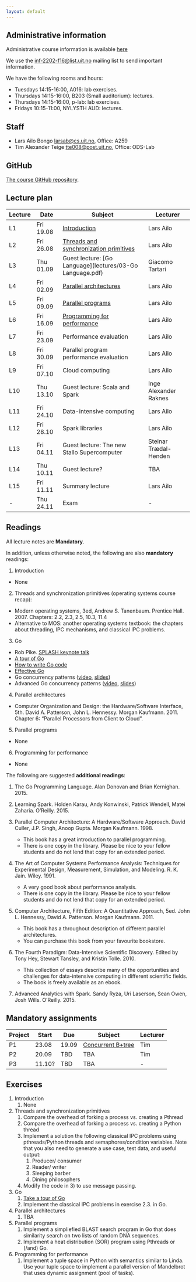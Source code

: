 ```yaml
---
layout: default
---
```


## Administrative information

Administrative course information is available [here](https://uit.no/utdanning/emner/emne?p_document_id=455473)

We use the [inf-2202-f16@list.uit.no](https://list.uit.no/sympa/info/inf-2202-f16) mailing list to send important information.

We have the following rooms and hours:

- Tuesdays 14:15-16:00, A016: lab exercises.
- Thursdays 14:15-16:00, B203 (Small auditorium): lectures.
- Thursdays 14:15-16:00, p-lab: lab exercises.
- Fridays 10:15-11:00, NYLYSTH AUD: lectures.

## Staff

- Lars Ailo Bongo <larsab@cs.uit.no>, Office: A259
- Tim Alexander Teige <tte008@post.uit.no>, Office: ODS-Lab

## GitHub

[The course GitHub repository](https://github.com/uit-inf-2202-f16).

## Lecture plan

| Lecture 	| Date		| Subject	| Lecturer |
|-----------|-----------|-----------|----------|
| L1  | Fri 19.08 | [Introduction](lectures/01-introduction.pptx) | Lars Ailo |
| L2  | Fri 26.08 | [Threads and synchronization primitives](lectures/02-threads-synchronization.pptx)| Lars Ailo |
| L3  | Thu 01.09 | Guest lecture: [Go Language](lectures/03-Go Language.pdf) | Giacomo Tartari |
| L4  | Fri 02.09 | [Parallel architectures](lectures/04-parallel-architectures.pptx) | Lars Ailo |
| L5  | Fri 09.09 | [Parallel programs](lectures/05-parallel-programs.pptx) | Lars Ailo |
| L6  | Fri 16.09 | [Programming for performance](lectures/06-programming-for-performance.pptx) | Lars Ailo |
| L7  | Fri 23.09 | Performance evaluation | Lars Ailo |
| L8  | Fri 30.09 | Parallel program performance evaluation | Lars Ailo |
| L9  | Fri 07.10 | Cloud computing | Lars Ailo |
| L10 | Thu 13.10 | Guest lecture: Scala and Spark | Inge Alexander Raknes |
| L11 | Fri 24.10 | Data-intensive computing | Lars Ailo |
| L12 | Fri 28.10 | Spark libraries | Lars Ailo |
| L13 | Fri 04.11 | Guest lecture: The new Stallo Supercomputer | Steinar Trædal-Henden |
| L14 | Thu 10.11 | Guest lecture? | TBA  |
| L15 | Fri 11.11 | Summary lecture | Lars Ailo |
| -   | Thu 24.11 | Exam | - |

## Readings

All lecture notes are **Mandatory**.

In addition, unless otherwise noted, the following are also **mandatory** readings:

1. Introduction
* None
2. Threads and synchronization primitives (operating systems course recap):
- Modern operating systems, 3ed, Andrew S. Tanenbaum. Prentice Hall. 2007. Chapters: 2.2, 2.3, 2.5, 10.3, 11.4
- Alternative to MOS: another operating systems textbook: the chapters about threading, IPC mechanisms, and classical IPC problems.
3. Go
- Rob Pike. [SPLASH keynote talk](http://talks.golang.org/2012/splash.article)
- [A tour of Go](http://tour.golang.org/)
- [How to write Go code](http://golang.org/doc/code.html)
- [Effective Go](http://golang.org/doc/effective_go.html)
- Go concurrency patterns ([video](http://www.youtube.com/watch?v=f6kdp27TYZs), [slides](http://talks.golang.org/2012/concurrency.slide#1))
- Advanced Go concurrency patterns ([video](https://www.youtube.com/watch?v=QDDwwePbDtw), [slides](http://talks.golang.org/2013/advconc.slide#1))
4. Parallel architectures
- Computer Organization and Design: the Hardware/Software Interface, 5th. David A. Patterson, John L. Hennessy. Morgan Kaufmann. 2011. Chapter 6: “Parallel Processors from Client to Cloud”.
5. Parallel programs
- None
6. Programming for performance
- None

The following are suggested **additional readings**:

1. The Go Programming Language. Alan Donovan and Brian Kernighan. 2015.
2. Learning Spark. Holden Karau, Andy Konwinski, Patrick Wendell, Matei Zaharia. O’Reilly. 2015.

3. Parallel Computer Architecture: A Hardware/Software Approach. David Culler, J.P. Singh, Anoop Gupta. Morgan Kaufmann. 1998.
	* This book has a great introduction to parallel programming.
	* There is one copy in the library. Please be nice to your fellow students and do not lend that copy for an extended period.

4. The Art of Computer Systems Performance Analysis: Techniques for Experimental Design, Measurement, Simulation, and Modeling. R. K. Jain. Wiley. 1991.
	* A very good book about performance analysis.
	* There is one copy in the library. Please be nice to your fellow students and do not lend that copy for an extended period.    

5. Computer Architecture, Fifth Edition: A Quantitative Approach, 5ed. John L. Hennessy, David A. Patterson. Morgan Kaufmann. 2011.
	* This book has a throughout description of different parallel architectures.
	* You can purchase this book from your favourite bookstore.    

6. The Fourth Paradigm: Data-Intensive Scientific Discovery. Edited by Tony Hey, Stewart Tansley, and Kristin Tolle. 2010.
	* This collection of essays describe many of the opportunities and challenges for data-intensive computing in different scientific fields.
	* The book is freely available as an ebook.

7. Advanced Analytics with Spark. Sandy Ryza, Uri Laserson, Sean Owen, Josh Wills. O’Reilly. 2015.

## Mandatory assignments

| Project |	Start    | Due      | Subject | Lecturer |
|---------|----------|----------|---------|----------|
| P1  	  | 23.08    | 19.09    | [Concurrent B+tree](https://github.com/uit-inf-2202-f16/assignment-1) | Tim      |
| P2  	  | 20.09    | TBD      | TBA     | Tim      |
| P3      | 11.10?   | TBD      | TBA     | -        |


## Exercises

1. Introduction
	1.  None
2. Threads and synchronization primitives
	1. Compare the overhead of forking a process vs. creating a Pthread
	2. Compare the overhead of forking a process vs. creating a Python thread
	3. Implement a solution the following classical IPC problems using pthreads/Python threads and semaphores/condition variables. Note that you also need to generate a use case, test data, and useful output:
		1. Producer/ consumer
		2. Reader/ writer
		3. Sleeping barber
		4. Dining philosophers
	4. Modify the code in 3) to use message passing.
3. Go
	1. [Take a tour of Go](http://tour.golang.org/welcome/1)
	2. Implement the classical IPC problems in exercise 2.3. in Go.
4. Parallel architectures
    1. TBA
5. Parallel programs
	1. Implement a simpliefied BLAST search program in Go that does similarity search on two lists of random DNA sequences.
	2. Implement a heat distribution (SOR) program using Pthreads or (/and) Go.
6. Programming for performance
	1. Implement a tuple space in Python with semantics similar to Linda. Use your tuple space to implement a parallel version of Mandelbrot that uses dynamic assignment (pool of tasks).
